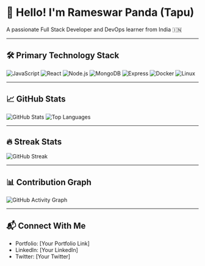 # 👋 Hello! I'm Rameswar Panda (Tapu)

A passionate Full Stack Developer and DevOps learner from India 🇮🇳

---

## 🛠️ Primary Technology Stack

![JavaScript](https://img.shields.io/badge/-JavaScript-black?style=flat-square&logo=javascript)
![React](https://img.shields.io/badge/-React-black?style=flat-square&logo=react)
![Node.js](https://img.shields.io/badge/-Node.js-black?style=flat-square&logo=node.js)
![MongoDB](https://img.shields.io/badge/-MongoDB-black?style=flat-square&logo=mongodb)
![Express](https://img.shields.io/badge/-Express-black?style=flat-square&logo=express)
![Docker](https://img.shields.io/badge/-Docker-black?style=flat-square&logo=docker)
![Linux](https://img.shields.io/badge/-Linux-black?style=flat-square&logo=linux)

---

## 📈 GitHub Stats

![GitHub Stats](https://github-readme-stats.vercel.app/api?username=rameswarpanda&show_icons=true&theme=react)
![Top Languages](https://github-readme-stats.vercel.app/api/top-langs/?username=rameswarpanda&layout=compact&theme=react)

---

## 🔥 Streak Stats

![GitHub Streak](https://streak-stats.demolab.com?user=rameswarpanda&theme=react)

---

## 📊 Contribution Graph

![GitHub Activity Graph](https://github-readme-activity-graph.vercel.app/graph?username=rameswarpanda&theme=react-dark)

---

## 📬 Connect With Me

- Portfolio: [Your Portfolio Link]
- LinkedIn: [Your LinkedIn]
- Twitter: [Your Twitter]
